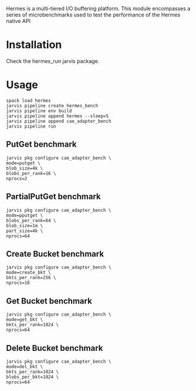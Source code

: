 Hermes is a multi-tiered I/O buffering platform. This module encompasses
a series of microbenchmarks used to test the performance of the Hermes
native API

# Installation

Check the hermes_run jarvis package.

# Usage

```
spack load hermes
jarvis pipeline create hermes_bench
jarvis pipeline env build
jarvis pipeline append hermes --sleep=5
jarvis pipeline append cae_adapter_bench
jarvis pipeline run
```

## PutGet benchmark

```
jarvis pkg configure cae_adapter_bench \
mode=putget \
blob_size=4k \
blobs_per_rank=16 \
nprocs=2
```

## PartialPutGet benchmark

```
jarvis pkg configure cae_adapter_bench \
mode=pputget \
blobs_per_rank=64 \
blob_size=1m \
part_size=4k \
nprocs=64
```

## Create Bucket benchmark

```
jarvis pkg configure cae_adapter_bench \
mode=create_bkt \
bkts_per_rank=256 \
nprocs=16
```

## Get Bucket benchmark

```
jarvis pkg configure cae_adapter_bench \
mode=get_bkt \
bkts_per_rank=1024 \
nprocs=64
```

## Delete Bucket benchmark

```
jarvis pkg configure cae_adapter_bench \
mode=del_bkt \
bkts_per_rank=1024 \
blobs_per_bkt=1024 \
nprocs=64
```

